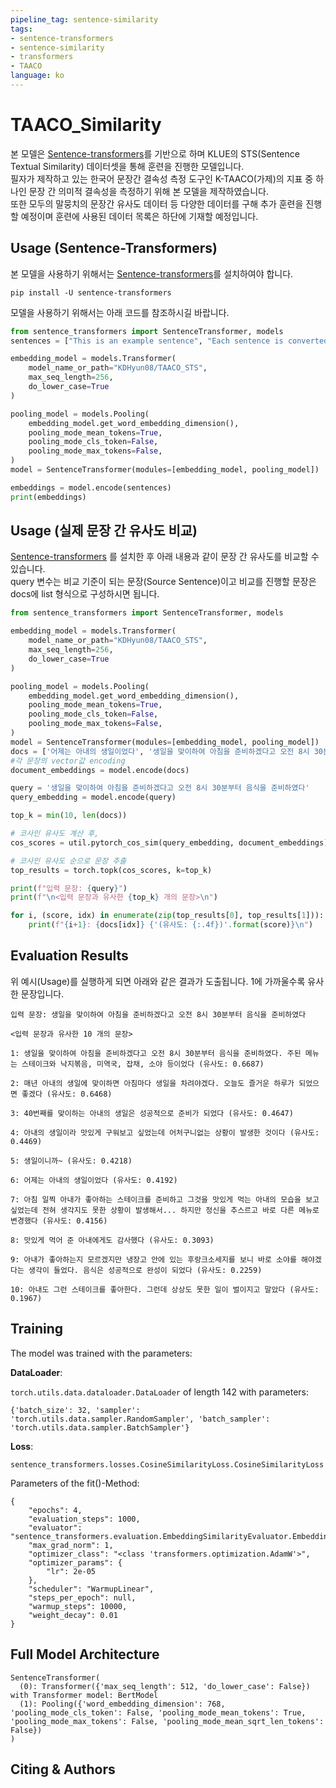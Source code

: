 ```yaml
---
pipeline_tag: sentence-similarity
tags:
- sentence-transformers
- sentence-similarity
- transformers
- TAACO
language: ko
---
```


# TAACO_Similarity

본 모델은 [Sentence-transformers](https://www.SBERT.net)를 기반으로 하며 KLUE의 STS(Sentence Textual Similarity) 데이터셋을 통해 훈련을 진행한 모델입니다.    
필자가 제작하고 있는 한국어 문장간 결속성 측정 도구인 K-TAACO(가제)의 지표 중 하나인 문장 간 의미적 결속성을 측정하기 위해 본 모델을 제작하였습니다.    
또한 모두의 말뭉치의 문장간 유사도 데이터 등 다양한 데이터를 구해 추가 훈련을 진행할 예정이며 훈련에 사용된 데이터 목록은 하단에 기재할 예정입니다.

## Usage (Sentence-Transformers)

본 모델을 사용하기 위해서는 [Sentence-transformers](https://www.SBERT.net)를 설치하여야 합니다.

```
pip install -U sentence-transformers
```

모델을 사용하기 위해서는 아래 코드를 참조하시길 바랍니다.

```python
from sentence_transformers import SentenceTransformer, models
sentences = ["This is an example sentence", "Each sentence is converted"]

embedding_model = models.Transformer(
    model_name_or_path="KDHyun08/TAACO_STS", 
    max_seq_length=256,
    do_lower_case=True
)

pooling_model = models.Pooling(
    embedding_model.get_word_embedding_dimension(),
    pooling_mode_mean_tokens=True,
    pooling_mode_cls_token=False,
    pooling_mode_max_tokens=False,
)
model = SentenceTransformer(modules=[embedding_model, pooling_model])

embeddings = model.encode(sentences)
print(embeddings)
```


## Usage (실제 문장 간 유사도 비교)
[Sentence-transformers](https://www.SBERT.net) 를 설치한 후 아래 내용과 같이 문장 간 유사도를 비교할 수 있습니다.   
query 변수는 비교 기준이 되는 문장(Source Sentence)이고 비교를 진행할 문장은 docs에 list 형식으로 구성하시면 됩니다.

```python
from sentence_transformers import SentenceTransformer, models

embedding_model = models.Transformer(
    model_name_or_path="KDHyun08/TAACO_STS", 
    max_seq_length=256,
    do_lower_case=True
)

pooling_model = models.Pooling(
    embedding_model.get_word_embedding_dimension(),
    pooling_mode_mean_tokens=True,
    pooling_mode_cls_token=False,
    pooling_mode_max_tokens=False,
)
model = SentenceTransformer(modules=[embedding_model, pooling_model])
docs = ['어제는 아내의 생일이었다', '생일을 맞이하여 아침을 준비하겠다고 오전 8시 30분부터 음식을 준비하였다. 주된 메뉴는 스테이크와 낙지볶음, 미역국, 잡채, 소야 등이었다', '스테이크는 자주 하는 음식이어서 자신이 준비하려고 했다', '앞뒤도 1분씩 3번 뒤집고 래스팅을 잘 하면 육즙이 가득한 스테이크가 준비되다', '아내도 그런 스테이크를 좋아한다. 그런데 상상도 못한 일이 벌이지고 말았다', '보통 시즈닝이 되지 않은 원육을 사서 스테이크를 했는데, 이번에는 시즈닝이 된 부챗살을 구입해서 했다', '그런데 케이스 안에 방부제가 들어있는 것을 인지하지 못하고 방부제와 동시에 프라이팬에 올려놓을 것이다', '그것도 인지 못한 체... 앞면을 센 불에 1분을 굽고 뒤집는 순간 방부제가 함께 구어진 것을 알았다', '아내의 생일이라 맛있게 구워보고 싶었는데 어처구니없는 상황이 발생한 것이다', '방부제가 센 불에 녹아서 그런지 물처럼 흘러내렸다', ' 고민을 했다. 방부제가 묻은 부문만 제거하고 다시 구울까 했는데 방부제에 절대 먹지 말라는 문구가 있어서 아깝지만 버리는 방향을 했다', '너무나 안타까웠다', '아침 일찍 아내가 좋아하는 스테이크를 준비하고 그것을 맛있게 먹는 아내의 모습을 보고 싶었는데 전혀 생각지도 못한 상황이 발생해서... 하지만 정신을 추스르고 바로 다른 메뉴로 변경했다', '소야, 소시지 야채볶음..', '아내가 좋아하는지 모르겠지만 냉장고 안에 있는 후랑크소세지를 보니 바로 소야를 해야겠다는 생각이 들었다. 음식은 성공적으로 완성이 되었다', '40번째를 맞이하는 아내의 생일은 성공적으로 준비가 되었다', '맛있게 먹어 준 아내에게도 감사했다', '매년 아내의 생일에 맞이하면 아침마다 생일을 차려야겠다. 오늘도 즐거운 하루가 되었으면 좋겠다', '생일이니까~']
#각 문장의 vector값 encoding
document_embeddings = model.encode(docs)

query = '생일을 맞이하여 아침을 준비하겠다고 오전 8시 30분부터 음식을 준비하였다'
query_embedding = model.encode(query)

top_k = min(10, len(docs))

# 코사인 유사도 계산 후,
cos_scores = util.pytorch_cos_sim(query_embedding, document_embeddings)[0]

# 코사인 유사도 순으로 문장 추출
top_results = torch.topk(cos_scores, k=top_k)

print(f"입력 문장: {query}")
print(f"\n<입력 문장과 유사한 {top_k} 개의 문장>\n")

for i, (score, idx) in enumerate(zip(top_results[0], top_results[1])):
    print(f"{i+1}: {docs[idx]} {'(유사도: {:.4f})'.format(score)}\n")
```



## Evaluation Results

위 예시(Usage)를 실행하게 되면 아래와 같은 결과가 도출됩니다. 1에 가까울수록 유사한 문장입니다.

```
입력 문장: 생일을 맞이하여 아침을 준비하겠다고 오전 8시 30분부터 음식을 준비하였다

<입력 문장과 유사한 10 개의 문장>

1: 생일을 맞이하여 아침을 준비하겠다고 오전 8시 30분부터 음식을 준비하였다. 주된 메뉴는 스테이크와 낙지볶음, 미역국, 잡채, 소야 등이었다 (유사도: 0.6687)

2: 매년 아내의 생일에 맞이하면 아침마다 생일을 차려야겠다. 오늘도 즐거운 하루가 되었으면 좋겠다 (유사도: 0.6468)

3: 40번째를 맞이하는 아내의 생일은 성공적으로 준비가 되었다 (유사도: 0.4647)

4: 아내의 생일이라 맛있게 구워보고 싶었는데 어처구니없는 상황이 발생한 것이다 (유사도: 0.4469)

5: 생일이니까~ (유사도: 0.4218)

6: 어제는 아내의 생일이었다 (유사도: 0.4192)

7: 아침 일찍 아내가 좋아하는 스테이크를 준비하고 그것을 맛있게 먹는 아내의 모습을 보고 싶었는데 전혀 생각지도 못한 상황이 발생해서... 하지만 정신을 추스르고 바로 다른 메뉴로 변경했다 (유사도: 0.4156)

8: 맛있게 먹어 준 아내에게도 감사했다 (유사도: 0.3093)

9: 아내가 좋아하는지 모르겠지만 냉장고 안에 있는 후랑크소세지를 보니 바로 소야를 해야겠다는 생각이 들었다. 음식은 성공적으로 완성이 되었다 (유사도: 0.2259)

10: 아내도 그런 스테이크를 좋아한다. 그런데 상상도 못한 일이 벌이지고 말았다 (유사도: 0.1967)
```

## Training
The model was trained with the parameters:

**DataLoader**:

`torch.utils.data.dataloader.DataLoader` of length 142 with parameters:
```
{'batch_size': 32, 'sampler': 'torch.utils.data.sampler.RandomSampler', 'batch_sampler': 'torch.utils.data.sampler.BatchSampler'}
```

**Loss**:

`sentence_transformers.losses.CosineSimilarityLoss.CosineSimilarityLoss` 

Parameters of the fit()-Method:
```
{
    "epochs": 4,
    "evaluation_steps": 1000,
    "evaluator": "sentence_transformers.evaluation.EmbeddingSimilarityEvaluator.EmbeddingSimilarityEvaluator",
    "max_grad_norm": 1,
    "optimizer_class": "<class 'transformers.optimization.AdamW'>",
    "optimizer_params": {
        "lr": 2e-05
    },
    "scheduler": "WarmupLinear",
    "steps_per_epoch": null,
    "warmup_steps": 10000,
    "weight_decay": 0.01
}
```


## Full Model Architecture
```
SentenceTransformer(
  (0): Transformer({'max_seq_length': 512, 'do_lower_case': False}) with Transformer model: BertModel 
  (1): Pooling({'word_embedding_dimension': 768, 'pooling_mode_cls_token': False, 'pooling_mode_mean_tokens': True, 'pooling_mode_max_tokens': False, 'pooling_mode_mean_sqrt_len_tokens': False})
)
```

## Citing & Authors

<!--- Describe where people can find more information -->